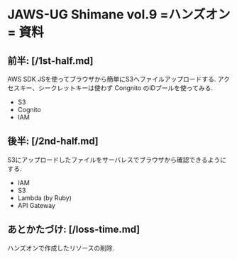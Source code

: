 # JAWS-UG Shimane vol.9 =ハンズオン= 資料


## 前半: [/1st-half.md]

AWS SDK JSを使ってブラウザから簡単にS3へファイルアップロードする.
アクセスキー、シークレットキーは使わず Congnito のIDプールを使ってみる.
- S3
- Cognito
- IAM


## 後半: [/2nd-half.md]

S3にアップロードしたファイルをサーバレスでブラウザから確認できるようにする.
- IAM
- S3
- Lambda (by Ruby)
- API Gateway


## あとかたづけ: [/loss-time.md]

ハンズオンで作成したリソースの削除.
